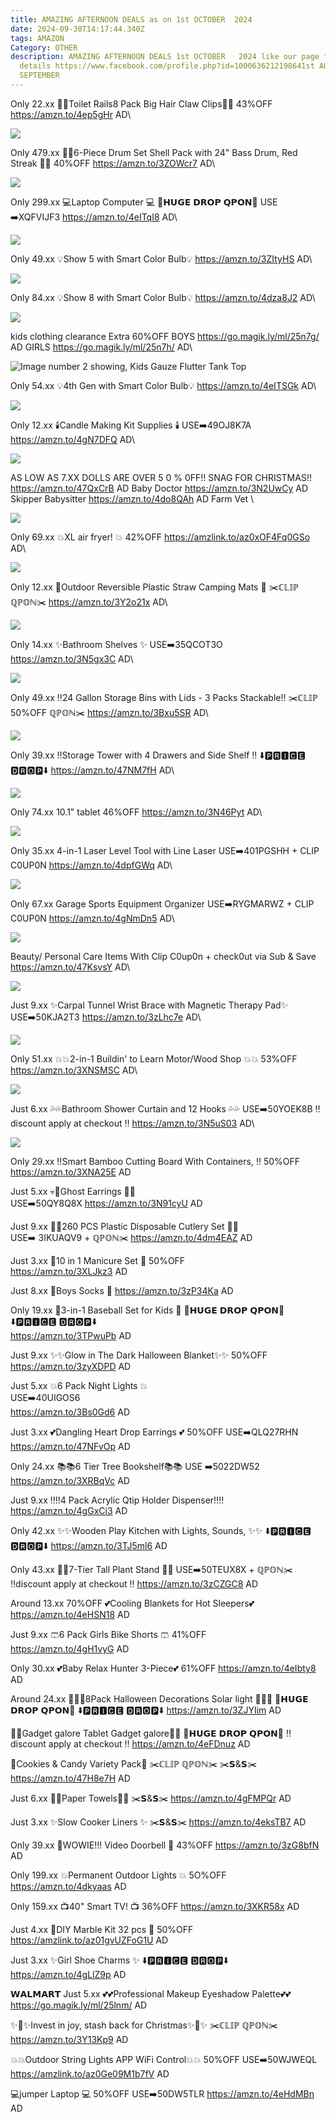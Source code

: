 ```yaml
---
title: AMAZING AFTERNOON DEALS as on 1st OCTOBER  2024
date: 2024-09-30T14:17:44.340Z
tags: AMAZON
Category: OTHER
description: AMAZING AFTERNOON DEALS 1st OCTOBER   2024 like our page for more
  details https://www.facebook.com/profile.php?id=1000636212198641st AUGUST9th
  SEPTEMBER
---
```

Only 22.xx
🚽🚽Toilet Rails8 Pack Big Hair Claw Clips🚽🚽
43%OFF
https://amzn.to/4ep5gHr
AD\
<!--StartFragment-->

![](https://m.media-amazon.com/images/I/61ltlswSQDL._AC_SL1100_.jpg)

<!--EndFragment-->

Only 479.xx
🥁🥁6-Piece Drum Set Shell Pack with 24" Bass Drum, Red Streak 🥁🥁
40%OFF
https://amzn.to/3ZOWcr7
AD\
<!--StartFragment-->

![](https://m.media-amazon.com/images/I/81ux1Ct9wYL._AC_SL1500_.jpg)

<!--EndFragment-->

Only 299.xx
💻Laptop Computer 💻 
💸𝗛𝗨𝗚𝗘 𝗗𝗥𝗢𝗣 𝗤𝗣𝗢𝗡💸
USE ➡️XQFVIJF3 
https://amzn.to/4eITqI8
AD\
<!--StartFragment-->

![](https://m.media-amazon.com/images/I/71N9WpHVfwL._AC_SL1500_.jpg)

<!--EndFragment-->

Only 49.xx
💡Show 5 with  Smart Color Bulb💡
https://amzn.to/3ZItyHS
AD\
<!--StartFragment-->

![](https://m.media-amazon.com/images/I/31pj0zXr4WL._AC_.jpg)

<!--EndFragment-->

Only 84.xx
💡Show 8  with  Smart Color Bulb💡
https://amzn.to/4dza8J2
AD\
<!--StartFragment-->

![](https://m.media-amazon.com/images/I/31g2do6OE8L._AC_.jpg)

<!--EndFragment-->

kids clothing clearance Extra 60%OFF
BOYS 
https://go.magik.ly/ml/25n7g/
AD
GIRLS https://go.magik.ly/ml/25n7h/
AD\
<!--StartFragment-->

![Image number 2 showing, Kids Gauze Flutter Tank Top](https://www.gapfactory.com/webcontent/0056/622/316/cn56622316.jpg)

<!--EndFragment-->

Only 54.xx
💡4th Gen  with  Smart Color Bulb💡
https://amzn.to/4eITSGk
AD\
<!--StartFragment-->

![](https://m.media-amazon.com/images/I/61CeehWykyL._AC_.jpg)

<!--EndFragment-->

Only 12.xx
🕯️Candle Making Kit Supplies 🕯️            USE➡️49OJ8K7A\
https://amzn.to/4gN7DFQ
AD\
<!--StartFragment-->

![](https://m.media-amazon.com/images/I/71kUbzZ0r9L._AC_SL1500_.jpg)

<!--EndFragment-->



AS LOW AS 7.XX
DOLLS ARE OVER 5 0 % 0FF!! SNAG FOR CHRISTMAS!! 
https://amzn.to/47QxCrB
 AD
Baby Doctor 
https://amzn.to/3N2UwCy 
AD
Skipper Babysitter
https://amzn.to/4do8QAh 
AD
 Farm Vet  \
<!--StartFragment-->

![](https://m.media-amazon.com/images/I/51WLUSmplHL._AC_SL1000_.jpg)

<!--EndFragment-->

Only 69.xx
💥XL air fryer! 💥
42%OFF
https://amzlink.to/az0xOF4Fq0GSo
AD\
<!--StartFragment-->

![](https://m.media-amazon.com/images/I/71pnG-oB2zL._AC_SL1500_.jpg)

<!--EndFragment-->

Only 12.xx
🎀Outdoor  Reversible Plastic Straw Camping Mats 🎀
✂️ℂ𝕃𝕀ℙ ℚℙ𝕆ℕ✂️
https://amzn.to/3Y2o21x
AD\
<!--StartFragment-->

![](https://m.media-amazon.com/images/I/815xQ1TivzL._AC_SL1500_.jpg)

<!--EndFragment-->

Only 14.xx
✨Bathroom Shelves ✨
 USE➡️35QCOT3O 
https://amzn.to/3N5gx3C
AD\
<!--StartFragment-->

![](https://m.media-amazon.com/images/I/81m0ane5yHL._AC_SL1500_.jpg)

<!--EndFragment-->

Only 49.xx
‼️24 Gallon Storage Bins with Lids -  3 Packs Stackable‼️
✂️ℂ𝕃𝕀ℙ 50%OFF ℚℙ𝕆ℕ✂️
https://amzn.to/3Bxu5SR
AD\
<!--StartFragment-->

![](https://m.media-amazon.com/images/I/71WcMXt07bL._AC_SL1500_.jpg)

<!--EndFragment-->

Only 39.xx
‼️Storage Tower with 4 Drawers and Side Shelf ‼️
⬇️🅿🆁🅸🅲🅴 🅳🆁🅾🅿⬇️
https://amzn.to/47NM7fH
AD\
<!--StartFragment-->

![](https://m.media-amazon.com/images/I/81iwwGAmEfL._AC_SL1500_.jpg)

<!--EndFragment-->



Only 74.xx
10.1" tablet
46%OFF
https://amzn.to/3N46Pyt
AD\
<!--StartFragment-->

![](https://m.media-amazon.com/images/I/61EfgCU1k7L._AC_SL1000_.jpg)

<!--EndFragment-->

Only 35.xx
4-in-1 Laser Level Tool with Line Laser
USE➡️401PGSHH   + CLIP C0UP0N
https://amzn.to/4dpfGWq 
AD\
<!--StartFragment-->

![](https://m.media-amazon.com/images/I/61Y3yKSl6RL._AC_SL1500_.jpg)

<!--EndFragment-->

Only 67.xx
Garage Sports Equipment Organizer
USE➡️RYGMARWZ   + CLIP C0UP0N
https://amzn.to/4gNmDn5 
AD\
<!--StartFragment-->

![](https://m.media-amazon.com/images/I/71o084DP4SL._AC_SL1200_.jpg)

<!--EndFragment-->

Beauty/ Personal Care Items
With Clip C0up0n + check0ut via Sub & Save 
 https://amzn.to/47KsvsY
AD\
<!--StartFragment-->

![](https://m.media-amazon.com/images/I/71mYCi+-LdL._SL1500_.jpg)

<!--EndFragment-->

Just 9.xx
✨Carpal Tunnel Wrist Brace with Magnetic Therapy Pad✨
USE➡️50KJA2T3
https://amzn.to/3zLhc7e
AD\
<!--StartFragment-->

![](https://m.media-amazon.com/images/I/81k68rSxFLL._SL1500_.jpg)

<!--EndFragment-->

Only 51.xx
💥💥2-in-1 Buildin' to Learn Motor/Wood Shop 💥💥
53%OFF
https://amzn.to/3XNSMSC
AD\
<!--StartFragment-->

![](https://m.media-amazon.com/images/I/71zYpsitgAL._AC_SL1500_.jpg)

<!--EndFragment-->



Just 6.xx
💦💦Bathroom Shower Curtain and 12 Hooks 💦💦
USE➡️50YOEK8B 
‼️discount apply at checkout ‼️
https://amzn.to/3N5uS03
AD\
<!--StartFragment-->

![](https://m.media-amazon.com/images/I/91dGucEvCiL._AC_SL1500_.jpg)

<!--EndFragment-->

Only 29.xx
‼️Smart Bamboo Cutting Board With Containers, ‼️
 50%OFF
https://amzn.to/3XNA25E
AD

Just 5.xx
💀👻Ghost Earrings 👻💀\
USE➡️50QY8Q8X 
https://amzn.to/3N91cyU
AD

Just 9.xx
🍴🍴260 PCS Plastic Disposable Cutlery Set 🍴🍴\
USE➡️ 3IKUAQV9 + ℚℙ𝕆ℕ✂️
https://amzn.to/4dm4EAZ
AD

Just 3.xx
💞10 in 1 Manicure Set 💞 
  50%OFF\
https://amzn.to/3XLJkz3
AD

Just 8.xx
🧦Boys Socks 🧦 
https://amzn.to/3zP34Ka
AD

Only 19.xx
🏏3-in-1 Baseball Set for Kids 🏏
 💸𝗛𝗨𝗚𝗘 𝗗𝗥𝗢𝗣 𝗤𝗣𝗢𝗡💸\
⬇️🅿🆁🅸🅲🅴 🅳🆁🅾🅿⬇️\
https://amzn.to/3TPwuPb
AD

Just 9.xx
✨✨Glow in The Dark Halloween Blanket✨✨ 
50%OFF 
https://amzn.to/3zyXDPD
AD

Just 5.xx
💥6 Pack Night Lights 💥\
USE➡️40UIGOS6\
https://amzn.to/3Bs0Gd6
AD

Just 3.xx
💕Dangling Heart Drop Earrings 💕
50%OFF
 USE➡️QLQ27RHN
https://amzn.to/47NFvOp
AD

Only 24.xx
📚📚6 Tier Tree Bookshelf📚📚
USE ➡️5022DW52
https://amzn.to/3XRBqVc
AD

Just 9.xx
‼️‼️4 Pack Acrylic Qtip Holder Dispenser‼️‼️
https://amzn.to/4gGxCi3
AD

Only 42.xx
✨✨Wooden Play Kitchen with Lights, Sounds, ✨✨
⬇️🅿🆁🅸🅲🅴 🅳🆁🅾🅿⬇️
https://amzn.to/3TJ5ml6
AD

Only 43.xx
🎄🌲7-Tier Tall Plant Stand 🎄🌲 USE➡️50TEUX8X + ℚℙ𝕆ℕ✂️\
‼️discount apply at checkout ‼️
https://amzn.to/3zCZGC8
AD

Around 13.xx
70%OFF
💕Cooling Blankets for Hot Sleepers💕
https://amzn.to/4eHSN18
AD

Just 9.xx
🩳6 Pack Girls Bike Shorts 🩳
41%OFF\
https://amzn.to/4gH1vyG
AD

Only 30.xx
💕Baby Relax Hunter 3-Piece💕
  61%OFF 
https://amzn.to/4eIbty8
AD

Around 24.xx
💜💥💜8Pack Halloween Decorations Solar light 💜💥💜
💸𝗛𝗨𝗚𝗘 𝗗𝗥𝗢𝗣 𝗤𝗣𝗢𝗡💸
⬇️🅿🆁🅸🅲🅴 🅳🆁🅾🅿⬇️
https://amzn.to/3ZJYIim
AD

📱📱Gadget galore Tablet Gadget galore📱📱
💸𝗛𝗨𝗚𝗘 𝗗𝗥𝗢𝗣 𝗤𝗣𝗢𝗡💸
‼️discount apply at checkout ‼️
https://amzn.to/4eFDnuz
AD

🍪Cookies & Candy Variety Pack🍪
✂️ℂ𝕃𝕀ℙ ℚℙ𝕆ℕ✂️
✂️𝗦&𝗦✂️
https://amzn.to/47H8e7H
AD

Just 6.xx
🧻🧻Paper Towels🧻🧻
✂️𝗦&𝗦✂️
https://amzn.to/4gFMPQr
AD

Just 3.xx
✨Slow Cooker Liners ✨
✂️𝗦&𝗦✂️
https://amzn.to/4eksTB7
AD

Only 39.xx
📸WOWIE!!! Video Doorbell 📸
43%OFF
https://amzn.to/3zG8bfN
AD

Only 199.xx
💥Permanent Outdoor Lights 💥
5O%OFF
https://amzn.to/4dkyaas
AD

Only 159.xx
📺40" Smart TV! 📺
36%OFF
https://amzn.to/3XKR58x
AD

Just 4.xx
🎨DIY Marble Kit  32 pcs 🎨
50%OFF
https://amzlink.to/az01gvUZFoG1U
AD

Just 3.xx
✨Girl Shoe Charms ✨
⬇️🅿🆁🅸🅲🅴 🅳🆁🅾🅿⬇️
https://amzn.to/4gLlZ9p
AD

𝗪𝗔𝗟𝗠𝗔𝗥𝗧 
Just 5.xx
💕💕Professional Makeup Eyeshadow Palette💕💕
 https://go.magik.ly/ml/25lnm/
AD

✨🎄✨Invest in joy, stash back for Christmas✨🎄✨
✂️ℂ𝕃𝕀ℙ ℚℙ𝕆ℕ✂️
https://amzn.to/3Y13Kp9
AD

💥💥Outdoor String Lights  APP WiFi Control💥💥
50%OFF
USE➡️50WJWEQL
https://amzlink.to/az0Ge09M1b7fV
AD

💻jumper Laptop 💻 
50%OFF
 USE➡️50DW5TLR
https://amzn.to/4eHdMBn
AD